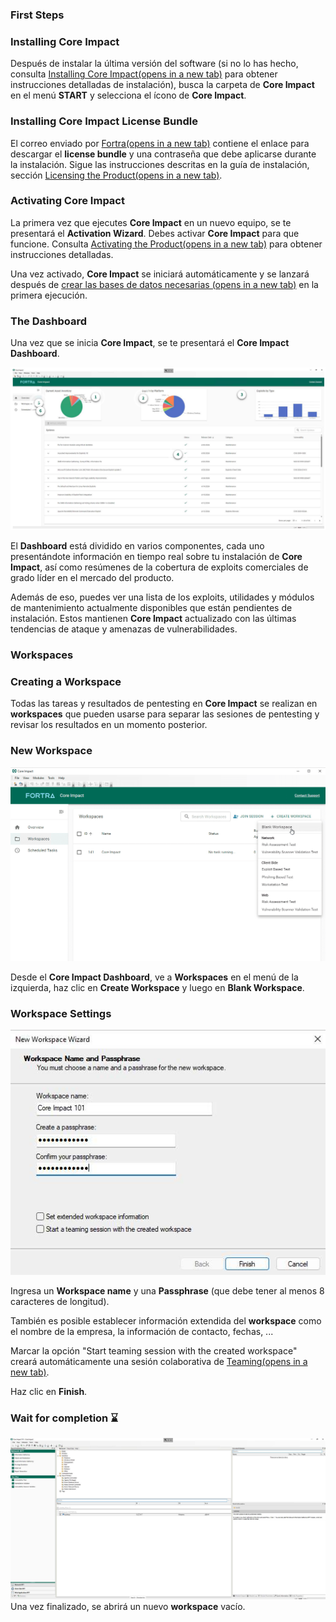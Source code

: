 ### **First Steps**

### **Installing Core Impact**

Después de instalar la última versión del software (si no lo has hecho, consulta [Installing Core Impact(opens in a new tab)](https://hstechdocs.helpsystems.com/manuals/corects/impact/current/userguide/content/topics/appx_install_topic-start.html) para obtener instrucciones detalladas de instalación), busca la carpeta de **Core Impact** en el menú **START** y selecciona el ícono de **Core Impact**.

### Installing Core Impact License Bundle

El correo enviado por [Fortra(opens in a new tab)](http://www.fortra.com/) contiene el enlace para descargar el **license bundle** y una contraseña que debe aplicarse durante la instalación. Sigue las instrucciones descritas en la guía de instalación, sección [Licensing the Product(opens in a new tab)](https://hstechdocs.helpsystems.com/manuals/corects/impact/current/userguide/content/topics/appx_install_lic-bundle.htm).

### **Activating Core Impact**

La primera vez que ejecutes **Core Impact** en un nuevo equipo, se te presentará el **Activation Wizard**. Debes activar **Core Impact** para que funcione. Consulta [Activating the Product(opens in a new tab)](https://hstechdocs.helpsystems.com/manuals/corects/impact/current/userguide/content/topics/appx_install_activate-wizard.htm) para obtener instrucciones detalladas.

Una vez activado, **Core Impact** se iniciará automáticamente y se lanzará después de [crear las bases de datos necesarias (opens in a new tab)](https://hstechdocs.helpsystems.com/manuals/corects/impact/current/userguide/content/topics/appx_install_db-create-wizard.html) en la primera ejecución.

### **The Dashboard**

Una vez que se inicia **Core Impact**, se te presentará el **Core Impact Dashboard**.

![](../../images/dashboard.png)


El **Dashboard** está dividido en varios componentes, cada uno presentándote información en tiempo real sobre tu instalación de **Core Impact**, así como resúmenes de la cobertura de exploits comerciales de grado líder en el mercado del producto.

Además de eso, puedes ver una lista de los exploits, utilidades y módulos de mantenimiento actualmente disponibles que están pendientes de instalación. Estos mantienen **Core Impact** actualizado con las últimas tendencias de ataque y amenazas de vulnerabilidades.

### **Workspaces**
### Creating a Workspace

Todas las tareas y resultados de pentesting en **Core Impact** se realizan en **workspaces** que pueden usarse para separar las sesiones de pentesting y revisar los resultados en un momento posterior.

### New Workspace

![](../../images/new_workspace_dashboard.png)

Desde el **Core Impact Dashboard**, ve a **Workspaces** en el menú de la izquierda, haz clic en **Create Workspace** y luego en **Blank Workspace**.

### Workspace Settings

![](../../images/New_workspace_wizard_1.jpg)

Ingresa un **Workspace name** y una **Passphrase** (que debe tener al menos 8 caracteres de longitud).

También es posible establecer información extendida del **workspace** como el nombre de la empresa, la información de contacto, fechas, ...

Marcar la opción "Start teaming session with the created workspace" creará automáticamente una sesión colaborativa de [Teaming(opens in a new tab)](https://hstechdocs.helpsystems.com/manuals/corects/impact/current/userguide/content/topics/wrkspc-teaming_teaming.html).

Haz clic en **Finish**.

### Wait for completion ⌛

![](../../images/New_workspace_wizard_2.jpg)
Una vez finalizado, se abrirá un nuevo **workspace** vacío.